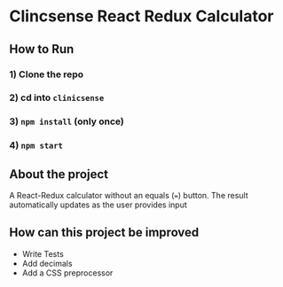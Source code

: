 # Clincsense React Redux Calculator

## How to Run

### 1) Clone the repo

### 2) cd into `clinicsense`

### 3) `npm install` (only once)

### 4) `npm start`

## About the project

A React-Redux calculator without an equals (`=`) button. The result automatically updates as the user provides input

## How can this project be improved

- Write Tests
- Add decimals
- Add a CSS preprocessor
